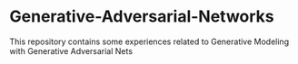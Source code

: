 # Generative-Adversarial-Networks
This repository contains some experiences related to Generative Modeling with Generative Adversarial Nets

